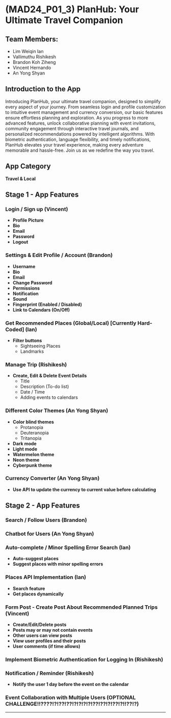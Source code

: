 # (MAD24_P01_3) PlanHub: Your Ultimate Travel Companion

## Team Members:
- Lim Weiqin Ian
- Vallimuthu Rishikesh
- Brandon Koh Ziheng
- Vincent Hernando
- An Yong Shyan

## Introduction to the App

Introducing PlanHub, your ultimate travel companion, designed to simplify every aspect of your journey. From seamless login and profile customization to intuitive event management and currency conversion, our basic features ensure effortless planning and exploration. As you progress to more advanced features, unlock collaborative planning with event invitations, community engagement through interactive travel journals, and personalized recommendations powered by intelligent algorithms. With biometric authentication, language flexibility, and timely notifications, PlanHub elevates your travel experience, making every adventure memorable and hassle-free. Join us as we redefine the way you travel.

## App Category
**Travel & Local**

## Stage 1 - App Features

### Login / Sign up (Vincent)
- **Profile Picture**
- **Bio**
- **Email**
- **Password**
- **Logout**

### Settings & Edit Profile / Account (Brandon)
- **Username**
- **Bio**
- **Email**
- **Change Password**
- **Permissions**
- **Notification**
- **Sound**
- **Fingerprint (Enabled / Disabled)**
- **Link to Calendars (On/Off)**

### Get Recommended Places (Global/Local) [Currently Hard-Coded] (Ian)
- **Filter buttons**
  - Sightseeing Places
  - Landmarks

### Manage Trip (Rishikesh)
- **Create, Edit & Delete Event Details**
  - Title
  - Description (To-do list)
  - Date / Time
  - Adding events to calendars

### Different Color Themes (An Yong Shyan)
- **Color blind themes**
  - Protanopia
  - Deuteranopia
  - Tritanopia
- **Dark mode**
- **Light mode**
- **Watermelon theme**
- **Neon theme**
- **Cyberpunk theme**

### Currency Converter (An Yong Shyan)
- **Use API to update the currency to current value before calculating**

## Stage 2 - App Features

### Search / Follow Users (Brandon)

### Chatbot for Users (An Yong Shyan)

### Auto-complete / Minor Spelling Error Search (Ian)
- **Auto-suggest places**
- **Suggest places with minor spelling errors**

### Places API Implementation (Ian)
- **Search feature**
- **Get places dynamically**

### Form Post - Create Post About Recommended Planned Trips (Vincent)
- **Create/Edit/Delete posts**
- **Posts may or may not contain events**
- **Other users can view posts**
- **View user profiles and their posts**
- **User comments (if time allows)**

### Implement Biometric Authentication for Logging In (Rishikesh)

### Notification / Reminder (Rishikesh)
- **Notify the user 1 day before the event on the calendar**

### Event Collaboration with Multiple Users (OPTIONAL CHALLENGE!!????!?!??!??!?!?!?!?!??!??!?!??!?!!??!?)

---
